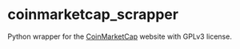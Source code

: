 #  coinmarketcap_scrapper

Python wrapper for the [CoinMarketCap](https://coinmarketcap.com/) website with GPLv3 license.
